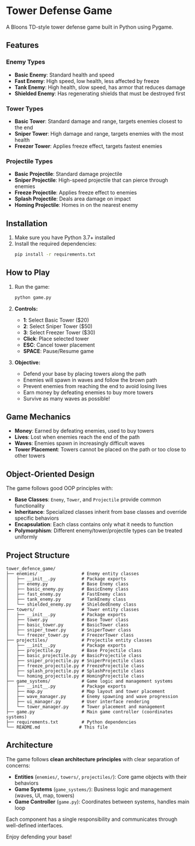 # Tower Defense Game

A Bloons TD-style tower defense game built in Python using Pygame.

## Features

### Enemy Types
- **Basic Enemy**: Standard health and speed
- **Fast Enemy**: High speed, low health, less affected by freeze
- **Tank Enemy**: High health, slow speed, has armor that reduces damage
- **Shielded Enemy**: Has regenerating shields that must be destroyed first

### Tower Types
- **Basic Tower**: Standard damage and range, targets enemies closest to the end
- **Sniper Tower**: High damage and range, targets enemies with the most health
- **Freezer Tower**: Applies freeze effect, targets fastest enemies

### Projectile Types  
- **Basic Projectile**: Standard damage projectile
- **Sniper Projectile**: High-speed projectile that can pierce through enemies
- **Freeze Projectile**: Applies freeze effect to enemies
- **Splash Projectile**: Deals area damage on impact
- **Homing Projectile**: Homes in on the nearest enemy

## Installation

1. Make sure you have Python 3.7+ installed
2. Install the required dependencies:
   ```bash
   pip install -r requirements.txt
   ```

## How to Play

1. Run the game:
   ```bash
   python game.py
   ```

2. **Controls:**
   - **1**: Select Basic Tower ($20)
   - **2**: Select Sniper Tower ($50) 
   - **3**: Select Freezer Tower ($30)
   - **Click**: Place selected tower
   - **ESC**: Cancel tower placement
   - **SPACE**: Pause/Resume game

3. **Objective:**
   - Defend your base by placing towers along the path
   - Enemies will spawn in waves and follow the brown path
   - Prevent enemies from reaching the end to avoid losing lives
   - Earn money by defeating enemies to buy more towers
   - Survive as many waves as possible!

## Game Mechanics

- **Money**: Earned by defeating enemies, used to buy towers
- **Lives**: Lost when enemies reach the end of the path
- **Waves**: Enemies spawn in increasingly difficult waves
- **Tower Placement**: Towers cannot be placed on the path or too close to other towers

## Object-Oriented Design

The game follows good OOP principles with:

- **Base Classes**: `Enemy`, `Tower`, and `Projectile` provide common functionality
- **Inheritance**: Specialized classes inherit from base classes and override specific behaviors
- **Encapsulation**: Each class contains only what it needs to function
- **Polymorphism**: Different enemy/tower/projectile types can be treated uniformly

## Project Structure

```
tower_defence_game/
├── enemies/                 # Enemy entity classes
│   ├── __init__.py          # Package exports
│   ├── enemy.py             # Base Enemy class
│   ├── basic_enemy.py       # BasicEnemy class
│   ├── fast_enemy.py        # FastEnemy class
│   ├── tank_enemy.py        # TankEnemy class
│   └── shielded_enemy.py    # ShieldedEnemy class
├── towers/                  # Tower entity classes
│   ├── __init__.py          # Package exports
│   ├── tower.py             # Base Tower class
│   ├── basic_tower.py       # BasicTower class
│   ├── sniper_tower.py      # SniperTower class
│   └── freezer_tower.py     # FreezerTower class
├── projectiles/             # Projectile entity classes
│   ├── __init__.py          # Package exports
│   ├── projectile.py        # Base Projectile class
│   ├── basic_projectile.py  # BasicProjectile class
│   ├── sniper_projectile.py # SniperProjectile class
│   ├── freeze_projectile.py # FreezeProjectile class
│   ├── splash_projectile.py # SplashProjectile class
│   └── homing_projectile.py # HomingProjectile class
├── game_systems/            # Game logic and management systems
│   ├── __init__.py          # Package exports
│   ├── map.py               # Map layout and tower placement
│   ├── wave_manager.py      # Enemy spawning and wave progression
│   ├── ui_manager.py        # User interface rendering
│   └── tower_manager.py     # Tower placement and management
├── game.py                  # Main game controller (coordinates systems)
├── requirements.txt         # Python dependencies
└── README.md               # This file
```

## Architecture

The game follows **clean architecture principles** with clear separation of concerns:

- **Entities** (`enemies/`, `towers/`, `projectiles/`): Core game objects with their behaviors
- **Game Systems** (`game_systems/`): Business logic and management (waves, UI, map, towers)
- **Game Controller** (`game.py`): Coordinates between systems, handles main loop

Each component has a single responsibility and communicates through well-defined interfaces.

Enjoy defending your base! 